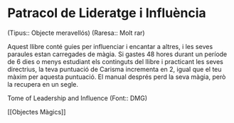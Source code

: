 # Patracol de Lideratge i Influència

(Tipus:: Objecte meravellós) (Raresa:: Molt rar)

Aquest llibre conté guies per influenciar i encantar a altres, i les seves paraules estan carregades de màgia. Si gastes 48 hores durant un període de 6 dies o menys estudiant els continguts del llibre i practicant les seves directrius, la teva puntuació de Carisma incrementa en 2, igual que el teu màxim per aquesta puntuació. El manual després perd la seva màgia, però la recupera en un segle.

Tome of Leadership and Influence (Font:: DMG)

[[Objectes Màgics]]